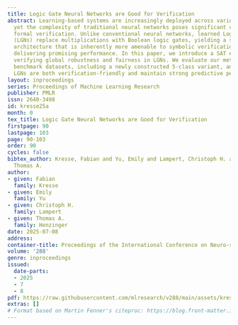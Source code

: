 ```yaml
---
title: Logic Gate Neural Networks are Good for Verification
abstract: Learning-based systems are increasingly deployed across various domains,
  yet the complexity of traditional neural networks poses significant challenges for
  formal verification. Unlike conventional neural networks, learned Logic Gate Networks
  (LGNs) replace multiplications with Boolean logic gates, yielding a sparse, netlist-like
  architecture that is inherently more amenable to symbolic verification, while still
  delivering promising performance. In this paper, we introduce a SAT encoding for
  verifying global robustness and fairness in LGNs. We evaluate our method on five
  benchmark datasets, including a newly constructed 5-class variant, and find that
  LGNs are both verification-friendly and maintain strong predictive performance.
layout: inproceedings
series: Proceedings of Machine Learning Research
publisher: PMLR
issn: 2640-3498
id: kresse25a
month: 0
tex_title: Logic Gate Neural Networks are Good for Verification
firstpage: 90
lastpage: 103
page: 90-103
order: 90
cycles: false
bibtex_author: Kresse, Fabian and Yu, Emily and Lampert, Christoph H. and Henzinger,
  Thomas A.
author:
- given: Fabian
  family: Kresse
- given: Emily
  family: Yu
- given: Christoph H.
  family: Lampert
- given: Thomas A.
  family: Henzinger
date: 2025-07-08
address:
container-title: Proceedings of the International Conference on Neuro-symbolic Systems
volume: '288'
genre: inproceedings
issued:
  date-parts:
  - 2025
  - 7
  - 8
pdf: https://raw.githubusercontent.com/mlresearch/v288/main/assets/kresse25a/kresse25a.pdf
extras: []
# Format based on Martin Fenner's citeproc: https://blog.front-matter.io/posts/citeproc-yaml-for-bibliographies/
---
```

